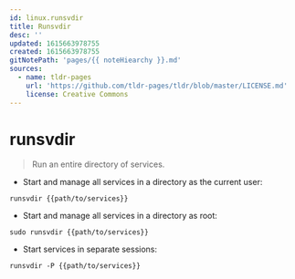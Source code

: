 ```yaml
---
id: linux.runsvdir
title: Runsvdir
desc: ''
updated: 1615663978755
created: 1615663978755
gitNotePath: 'pages/{{ noteHiearchy }}.md'
sources:
  - name: tldr-pages
    url: 'https://github.com/tldr-pages/tldr/blob/master/LICENSE.md'
    license: Creative Commons
---
```

# runsvdir

> Run an entire directory of services.

- Start and manage all services in a directory as the current user:

`runsvdir {{path/to/services}}`

- Start and manage all services in a directory as root:

`sudo runsvdir {{path/to/services}}`

- Start services in separate sessions:

`runsvdir -P {{path/to/services}}`


